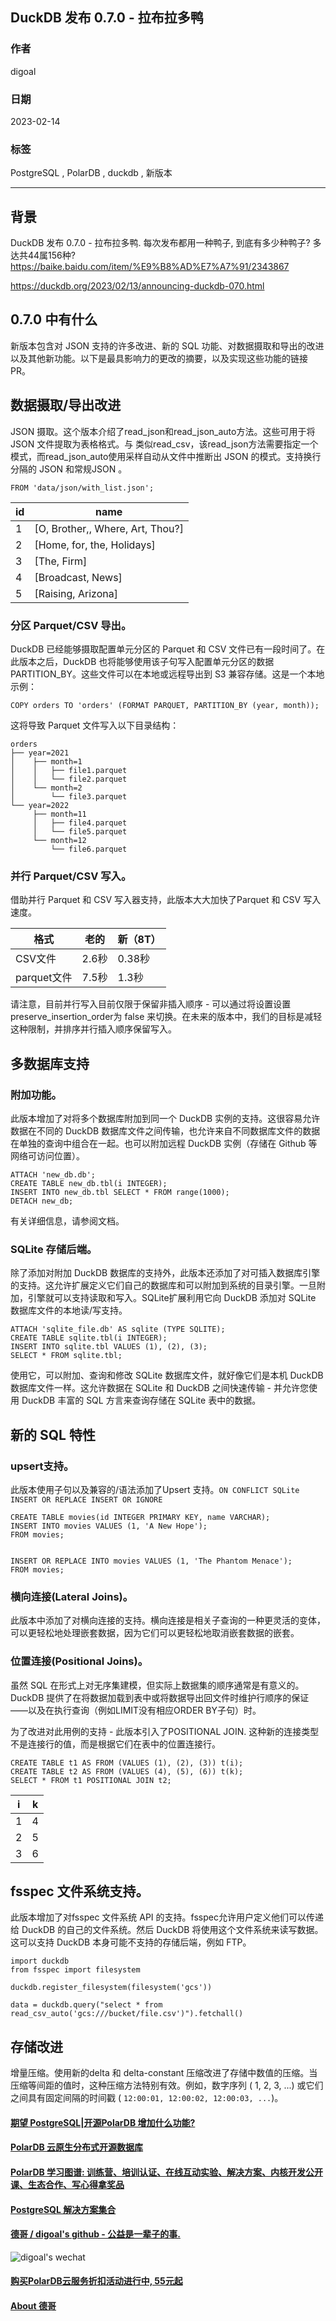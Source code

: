 ## DuckDB 发布 0.7.0 - 拉布拉多鸭  
                          
### 作者                          
digoal                          
                          
### 日期                          
2023-02-14                         
                          
### 标签                          
PostgreSQL , PolarDB , duckdb , 新版本               
                          
----                          
                          
## 背景   
DuckDB 发布 0.7.0 - 拉布拉多鸭. 每次发布都用一种鸭子, 到底有多少种鸭子?  多达共44属156种? https://baike.baidu.com/item/%E9%B8%AD%E7%A7%91/2343867    
  
https://duckdb.org/2023/02/13/announcing-duckdb-070.html  
  
## 0.7.0 中有什么  
新版本包含对 JSON 支持的许多改进、新的 SQL 功能、对数据摄取和导出的改进以及其他新功能。以下是最具影响力的更改的摘要，以及实现这些功能的链接 PR。  
  
## 数据摄取/导出改进  
JSON 摄取。这个版本介绍了read_json和read_json_auto方法。这些可用于将 JSON 文件提取为表格格式。与 类似read_csv，该read_json方法需要指定一个模式，而read_json_auto使用采样自动从文件中推断出 JSON 的模式。支持换行分隔的 JSON 和常规JSON 。  
  
```  
FROM 'data/json/with_list.json';  
```  
  
id|	name
---|---
1|	[O, Brother,, Where, Art, Thou?]
2|	[Home, for, the, Holidays]
3|	[The, Firm]
4|	[Broadcast, News]
5|	[Raising, Arizona]
  
### 分区 Parquet/CSV 导出。  
DuckDB 已经能够摄取配置单元分区的 Parquet 和 CSV 文件已有一段时间了。在此版本之后，DuckDB 也将能够使用该子句写入配置单元分区的数据PARTITION_BY。这些文件可以在本地或远程导出到 S3 兼容存储。这是一个本地示例：  
  
```  
COPY orders TO 'orders' (FORMAT PARQUET, PARTITION_BY (year, month));  
```  
  
这将导致 Parquet 文件写入以下目录结构：  
  
```  
orders  
├── year=2021  
│    ├── month=1  
│    │   ├── file1.parquet  
│    │   └── file2.parquet  
│    └── month=2  
│        └── file3.parquet  
└── year=2022  
     ├── month=11  
     │   ├── file4.parquet  
     │   └── file5.parquet  
     └── month=12  
         └── file6.parquet  
```  
  
### 并行 Parquet/CSV 写入。  
借助并行 Parquet 和 CSV 写入器支持，此版本大大加快了Parquet 和 CSV 写入速度。  
  
格式	| 老的	| 新（8T）  
---|---|---  
CSV文件	|2.6秒	|0.38秒  
parquet文件	|7.5秒	|1.3秒 
  
请注意，目前并行写入目前仅限于保留非插入顺序 - 可以通过将设置设置preserve_insertion_order为 false 来切换。在未来的版本中，我们的目标是减轻这种限制，并排序并行插入顺序保留写入。  
  
## 多数据库支持  
### 附加功能。  
此版本增加了对将多个数据库附加到同一个 DuckDB 实例的支持。这很容易允许数据在不同的 DuckDB 数据库文件之间传输，也允许来自不同数据库文件的数据在单独的查询中组合在一起。也可以附加远程 DuckDB 实例（存储在 Github 等网络可访问位置）。  
  
```  
ATTACH 'new_db.db';  
CREATE TABLE new_db.tbl(i INTEGER);  
INSERT INTO new_db.tbl SELECT * FROM range(1000);  
DETACH new_db;  
```  
  
有关详细信息，请参阅文档。  
  
### SQLite 存储后端。  
除了添加对附加 DuckDB 数据库的支持外，此版本还添加了对可插入数据库引擎的支持。这允许扩展定义它们自己的数据库和可以附加到系统的目录引擎。一旦附加，引擎就可以支持读取和写入。SQLite扩展利用它向 DuckDB 添加对 SQLite 数据库文件的本地读/写支持。  
  
```  
ATTACH 'sqlite_file.db' AS sqlite (TYPE SQLITE);  
CREATE TABLE sqlite.tbl(i INTEGER);  
INSERT INTO sqlite.tbl VALUES (1), (2), (3);  
SELECT * FROM sqlite.tbl;  
```  
  
使用它，可以附加、查询和修改 SQLite 数据库文件，就好像它们是本机 DuckDB 数据库文件一样。这允许数据在 SQLite 和 DuckDB 之间快速传输 - 并允许您使用 DuckDB 丰富的 SQL 方言来查询存储在 SQLite 表中的数据。  
  
## 新的 SQL 特性  
### upsert支持。   
此版本使用子句以及兼容的/语法添加了Upsert 支持。`ON CONFLICT SQLite INSERT OR REPLACE INSERT OR IGNORE`  
  
```  
CREATE TABLE movies(id INTEGER PRIMARY KEY, name VARCHAR);  
INSERT INTO movies VALUES (1, 'A New Hope');  
FROM movies;  
  
  
INSERT OR REPLACE INTO movies VALUES (1, 'The Phantom Menace');  
FROM movies;  
```  
  
### 横向连接(Lateral Joins)。  
此版本中添加了对横向连接的支持。横向连接是相关子查询的一种更灵活的变体，可以更轻松地处理嵌套数据，因为它们可以更轻松地取消嵌套数据的嵌套。  
  
### 位置连接(Positional Joins)。  
虽然 SQL 在形式上对无序集建模，但实际上数据集的顺序通常是有意义的。DuckDB 提供了在将数据加载到表中或将数据导出回文件时维护行顺序的保证——以及在执行查询（例如LIMIT没有相应ORDER BY子句）时。  
  
为了改进对此用例的支持 - 此版本引入了POSITIONAL JOIN. 这种新的连接类型不是连接行的值，而是根据它们在表中的位置连接行。  
  
```  
CREATE TABLE t1 AS FROM (VALUES (1), (2), (3)) t(i);  
CREATE TABLE t2 AS FROM (VALUES (4), (5), (6)) t(k);  
SELECT * FROM t1 POSITIONAL JOIN t2;  
```  
  
i	|k  
---|---  
1	|4  
2	|5  
3	|6  
  
  
  
## fsspec 文件系统支持。  
此版本增加了对fsspec 文件系统 API 的支持。fsspec允许用户定义他们可以传递给 DuckDB 的自己的文件系统。然后 DuckDB 将使用这个文件系统来读写数据。这可以支持 DuckDB 本身可能不支持的存储后端，例如 FTP。  
  
```  
import duckdb  
from fsspec import filesystem  
  
duckdb.register_filesystem(filesystem('gcs'))  
  
data = duckdb.query("select * from read_csv_auto('gcs:///bucket/file.csv')").fetchall()  
```  
  
## 存储改进  
增量压缩。使用新的delta 和 delta-constant 压缩改进了存储中数值的压缩。当压缩等间距的值时，这种压缩方法特别有效。例如，数字序列 ( 1, 2, 3, ...) 或它们之间具有固定间隔的时间戳 ( `12:00:01, 12:00:02, 12:00:03, ...`)。  
  
  
  
#### [期望 PostgreSQL|开源PolarDB 增加什么功能?](https://github.com/digoal/blog/issues/76 "269ac3d1c492e938c0191101c7238216")
  
  
#### [PolarDB 云原生分布式开源数据库](https://github.com/ApsaraDB "57258f76c37864c6e6d23383d05714ea")
  
  
#### [PolarDB 学习图谱: 训练营、培训认证、在线互动实验、解决方案、内核开发公开课、生态合作、写心得拿奖品](https://www.aliyun.com/database/openpolardb/activity "8642f60e04ed0c814bf9cb9677976bd4")
  
  
#### [PostgreSQL 解决方案集合](../201706/20170601_02.md "40cff096e9ed7122c512b35d8561d9c8")
  
  
#### [德哥 / digoal's github - 公益是一辈子的事.](https://github.com/digoal/blog/blob/master/README.md "22709685feb7cab07d30f30387f0a9ae")
  
  
![digoal's wechat](../pic/digoal_weixin.jpg "f7ad92eeba24523fd47a6e1a0e691b59")
  
  
#### [购买PolarDB云服务折扣活动进行中, 55元起](https://www.aliyun.com/activity/new/polardb-yunparter?userCode=bsb3t4al "e0495c413bedacabb75ff1e880be465a")
  
  
#### [About 德哥](https://github.com/digoal/blog/blob/master/me/readme.md "a37735981e7704886ffd590565582dd0")
  
